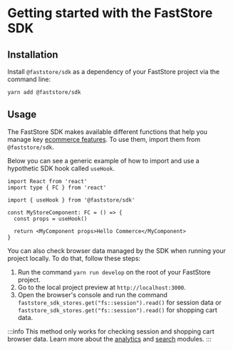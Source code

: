 # Getting started with the FastStore SDK

## Installation

Install `@faststore/sdk` as a dependency of your FastStore project via the command line:

```bash
yarn add @faststore/sdk
```

## Usage

The FastStore SDK makes available different functions that help you manage key [ecommerce features](/reference/sdk/faststore-sdk). To use them, import them from `@faststore/sdk`.

Below you can see a generic example of how to import and use a hypothetic SDK hook called `useHook`.

```tsx
import React from 'react'
import type { FC } from 'react'

import { useHook } from '@faststore/sdk'

const MyStoreComponent: FC = () => {
  const props = useHook()

  return <MyComponent props>Hello Commerce</MyComponent>
}
```

You can also check browser data managed by the SDK when running your project locally. To do that, follow these steps:

1. Run the command `yarn run develop` on the root of your FastStore project.
2. Go to the local project preview at `http://localhost:3000`.
3. Open the browser's console and run the command `faststore_sdk_stores.get("fs::session").read()` for session data or `faststore_sdk_stores.get("fs::session").read()` for shopping cart data.

:::info
This method only works for checking session and shopping cart browser data. Learn more about the [analytics](/reference/sdk/analytics) and [search](/reference/sdk/search) modules.
:::
